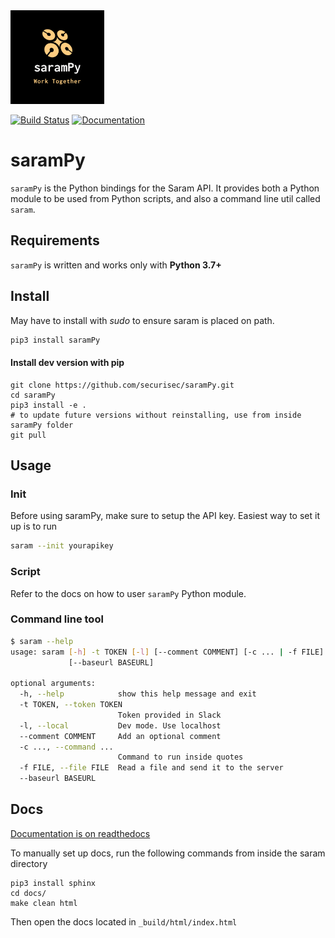<img src="https://raw.githubusercontent.com/securisec/saramPy/master/logo.png" width="150px">

[![Build Status](https://travis-ci.com/securisec/saramPy.svg?token=8GQfGnTK7S1NU7bKCqeR&branch=master)](https://travis-ci.com/securisec/saramPy)
[![Documentation](https://img.shields.io/badge/docs-latest-brightgreen.svg)](http://sarampy.readthedocs.io/en/latest/)

# saramPy
`saramPy` is the Python bindings for the Saram API. It provides both a Python module to be used from Python scripts, and also a command line util called `saram`.

## Requirements
`saramPy` is written and works only with **Python 3.7+**


## Install
May have to install with *sudo* to ensure saram is placed on path. 
```bash
pip3 install saramPy
```

#### Install dev version with pip
```
git clone https://github.com/securisec/saramPy.git
cd saramPy
pip3 install -e .
# to update future versions without reinstalling, use from inside saramPy folder
git pull
```

## Usage
### Init
Before using saramPy, make sure to setup the API key. Easiest way to set it up is to run 
```bash
saram --init yourapikey
```
### Script
Refer to the docs on how to user `saramPy` Python module.

### Command line tool
```bash
$ saram --help
usage: saram [-h] -t TOKEN [-l] [--comment COMMENT] [-c ... | -f FILE]
             [--baseurl BASEURL]

optional arguments:
  -h, --help            show this help message and exit
  -t TOKEN, --token TOKEN
                        Token provided in Slack
  -l, --local           Dev mode. Use localhost
  --comment COMMENT     Add an optional comment
  -c ..., --command ...
                        Command to run inside quotes
  -f FILE, --file FILE  Read a file and send it to the server
  --baseurl BASEURL
```


## Docs 

[Documentation is on readthedocs](http://sarampy.readthedocs.io/en/latest/)

To manually set up docs, run the following commands from inside the 
saram directory
```
pip3 install sphinx
cd docs/
make clean html
```

Then open the docs located in `_build/html/index.html`

